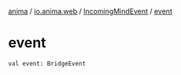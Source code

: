 [anima](../../index.md) / [io.anima.web](../index.md) / [IncomingMindEvent](index.md) / [event](./event.md)

# event

`val event: BridgeEvent`